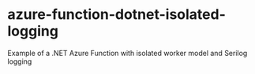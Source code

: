 # azure-function-dotnet-isolated-logging
Example of a .NET Azure Function with isolated worker model and Serilog logging

